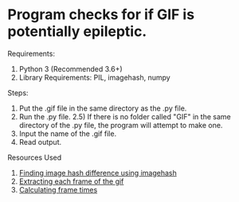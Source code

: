 # Program checks for if GIF is potentially epileptic.

Requirements:
1) Python 3 (Recommended 3.6+)
2) Library Requirements: PIL, imagehash, numpy

Steps:
1) Put the .gif file in the same directory as the .py file.
2) Run the .py file.
2.5) If there is no folder called "GIF" in the same directory of the .py file, the program will attempt to make one.
3) Input the name of the .gif file.
4) Read output.


Resources Used
1) [Finding image hash difference using imagehash](https://stackoverflow.com/questions/52736154/how-to-check-similarity-of-two-images-that-have-different-pixelization)
2) [Extracting each frame of the gif](https://gist.github.com/BigglesZX/4016539)
3) [Calculating frame times](https://stackoverflow.com/questions/53364769/get-frames-per-second-of-a-gif-in-python)
